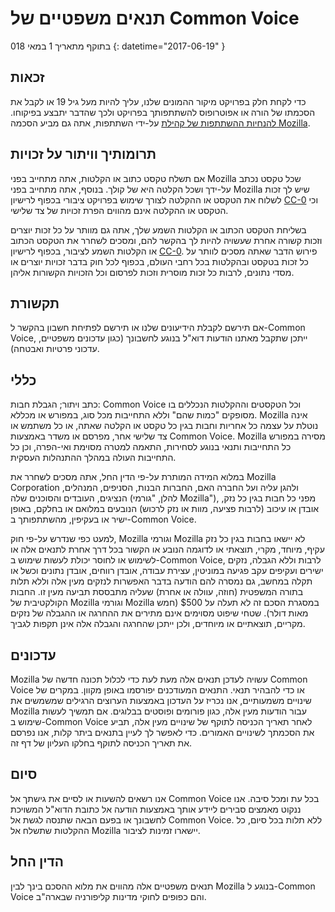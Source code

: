 # תנאים משפטיים של Common Voice

 בתוקף מתאריך 1 במאי 018
{: datetime="2017-06-19" }

## זכאות

כדי לקחת חלק בפרויקט מיקור ההמונים שלנו, עליך להיות מעל גיל 19 או לקבל את הסכמתו של הורה או אפוטרופוס להשתתפותך בפרויקט ולכך שהדבר יתבצע בפיקוחו. על-ידי השתתפות, אתה גם מביע הסכמה ‎[להנחיות ההשתתפות של קהילת Mozilla‏](https://www.mozilla.org/about/governance/policies/participation/). 

## תרומותיך וויתור על זכויות

אם תשלח טקסט כתוב או הקלטות, אתה מתחייב בפני Mozilla שכל טקסט נכתב על-ידך ושכל הקלטה היא של קולך. בנוסף, אתה מתחייב בפני Mozilla שיש לך זכות לשלוח את הטקסט או ההקלטה לצורך שימוש בפרויקט ציבורי בכפוף לרישיון [CC-0](https://creativecommons.org/publicdomain/zero/1.0/) וכי הטקסט או ההקלטה אינם מהווים הפרת זכויות של צד שלישי. 

בשליחת הטקסט הכתוב או הקלטות השמע שלך, אתה גם מוותר על כל זכות יוצרים וזכות קשורה אחרת שעשויה להיות לך בהקשר להם, ומסכים לשחרר את הטקסט הכתוב או הקלטות השמע לציבור, בכפוף לרישיון [CC-0](https://creativecommons.org/publicdomain/zero/1.0/). פירוש הדבר שאתה מסכים לוותר על כל זכות בטקסט ובהקלטות בכל רחבי העולם, בכפוף לכל חוק בדבר זכויות יוצרים או מסדי נתונים, לרבות כל זכות מוסרית וזכות לפרסום וכל הזכויות הקשורות אליהן.

## תקשורת

אם תירשם לקבלת הידיעונים שלנו או תירשם לפתיחת חשבון בהקשר ל-Common Voice, ייתכן שתקבל מאתנו הודעות דוא"ל בנוגע לחשבונך (כגון עדכונים משפטיים, עדכוני פרטיות ואבטחה).

## כללי

כתב ויתור; הגבלת חבות: Common Voice וכל הטקסטים וההקלטות הנכללים בו מסופקים "כמות שהם" וללא התחייבות מכל סוג, במפורש או מכללא. Mozilla אינה נוטלת על עצמה כל אחריות וחבות בגין כל טקסט או הקלטה שאתה, או כל משתמש או צד שלישי אחר, מפרסם או משדר באמצעות Common Voice. Mozilla מסירה במפורש כל התחייבות ותנאי בנוגע לסחירות, התאמה למטרה מסוימת ואי-הפרה, וכן כל התחייבות העולה במהלך ההתנהלות העסקית.

במלוא המידה המותרת על-פי הדין החל, אתה מסכים לשחרר את Mozilla Corporation ולהגן עליה ועל החברה האם, החברות הבנות, הסניפים, המנהלים, הנציגים, העובדים והסוכנים שלה (להלן, "גורמי Mozilla"), מפני כל חבות בגין כל נזק, אובדן או עיכוב (לרבות פציעה, מוות או נזק לרכוש) הנובעים במלואם או בחלקם, באופן ישיר או בעקיפין, מהשתתפותך ב-Common Voice.

למעט כפי שנדרש על-פי חוק, Mozilla וגורמי Mozilla לא יישאו בחבות בגין כל נזק עקיף, מיוחד, מקרי, תוצאתי או לדוגמה הנובע או הקשור בכל דרך אחרת לתנאים אלה או לשימוש או לחוסר יכולת לעשות שימוש ב-Common Voice, לרבות וללא הגבלה, נזקים ישירים ועקיפים עקב פגיעה במוניטין, עצירת עבודה, אובדן רווחים, אובדן נתונים וכשל או תקלה במחשב, גם נמסרה להם הודעה בדבר האפשרות לנזקים מעין אלה וללא תלות בתורה המשפטית (חוזה, עוולה או אחרת) שעליה מתבססת תביעה מעין זו. החבות הקולקטיבית של Mozilla וגורמי Mozilla במסגרת הסכם זה לא תעלה על $500 (חמש מאות דולר). שטחי שיפוט מסוימים אינם מתירים את ההחרגה או ההגבלה של נזקים מקריים, תוצאתיים או מיוחדים, ולכן ייתכן שהחרגה והגבלה אלה אינן תקפות לגביך.

## עדכונים 

Mozilla עשויה לעדכן תנאים אלה מעת לעת כדי לכלול תכונה חדשה של Common Voice או כדי להבהיר תנאי. התנאים המעודכנים יפורסמו באופן מקוון. במקרים של שינויים משמעותיים, אנו נכריז על העדכון באמצעות הערוצים הרגילים שמשמשים את Mozilla עבור הודעות מעין אלה, כגון פורומים ופוסטים בבלוגים. אם תמשיך לעשות שימוש ב-Common Voice לאחר תאריך הכניסה לתוקף של שינויים מעין אלה, תביע את הסכמתך לשינויים האמורים. כדי לאפשר לך לעיין בתנאים ביתר קלות, אנו נפרסם את תאריך הכניסה לתוקף בחלקו העליון של דף זה.

## סיום 

אנו רשאים להשעות או לסיים את גישתך אל Common Voice בכל עת ומכל סיבה. אנו ננקוט מאמצים סבירים ליידע אותך באמצעות הודעה אל כתובת הדוא"ל המשויכת לחשבונך או בפעם הבאה שתנסה לגשת אל Common Voice. ללא תלות בכל סיום, כל ההקלטות שתשלח אל Mozilla יישארו זמינות לציבור.

## הדין החל

תנאים משפטיים אלה מהווים את מלוא ההסכם בינך לבין Mozilla בנוגע ל-Common Voice והם כפופים לחוקי מדינות קליפורניה שבארה"ב.
